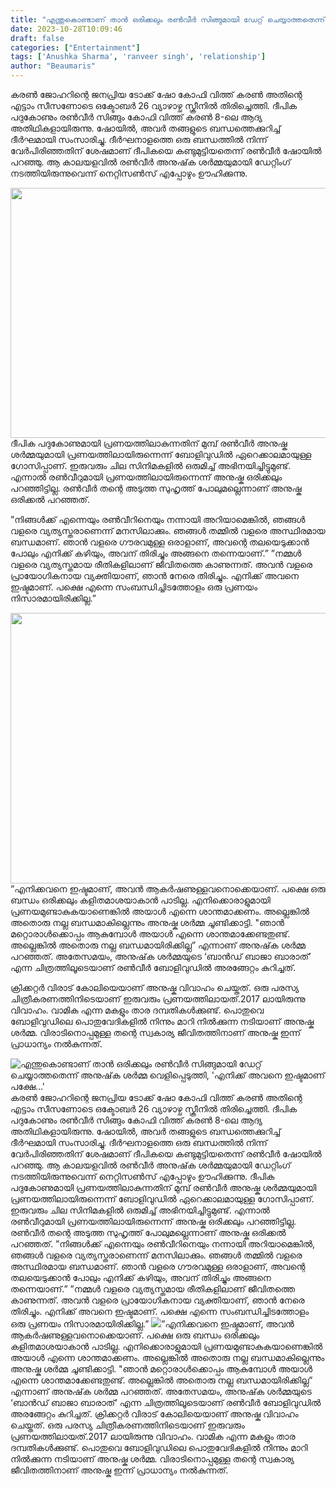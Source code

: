 ```yaml
---
title: "എന്തുകൊണ്ടാണ് താൻ ഒരിക്കലും രൺവീർ സിങ്ങുമായി ഡേറ്റ് ചെയ്യാത്തതെന്ന് അനുഷ്‌ക ശർമ്മ വെളിപ്പെടുത്തി, 'എനിക്ക് അവനെ ഇഷ്ടമാണ് പക്ഷേ...'"
date: 2023-10-28T10:09:46
draft: false
categories: ["Entertainment"]
tags: ['Anushka Sharma', 'ranveer singh', 'relationship']
author: "Beaumaris"
---
```


കരൺ ജോഹറിന്റെ ജനപ്രിയ ടോക്ക് ഷോ കോഫി വിത്ത് കരൺ അതിന്റെ എട്ടാം സീസണോടെ ഒക്ടോബർ 26 വ്യാഴാഴ്ച സ്ക്രീനിൽ തിരിച്ചെത്തി. ദീപിക പദുകോണും രൺവീർ സിങ്ങും കോഫി വിത്ത് കരൺ 8-ലെ ആദ്യ അതിഥികളായിരുന്നു. ഷോയിൽ, അവർ തങ്ങളുടെ ബന്ധത്തെക്കുറിച്ച് ദീർഘമായി സംസാരിച്ചു. ദീർഘനാളത്തെ ഒരു ബന്ധത്തിൽ നിന്ന് വേർപിരിഞ്ഞതിന് ശേഷമാണ് ദീപികയെ കണ്ടുമുട്ടിയതെന്ന് രൺവീർ ഷോയിൽ പറഞ്ഞു. ആ കാലയളവിൽ രൺവീർ അനുഷ്‌ക ശർമ്മയുമായി ഡേറ്റിംഗ് നടത്തിയിരുന്നുവെന്ന് നെറ്റിസൺസ് എപ്പോഴും ഊഹിക്കുന്നു.

<img class="alignnone size-full wp-image-427113" src="https://cdn.boolokam.com/articles/2023/10/wffwfwwffwfw.jpg" alt="" width="800" height="400" />ദീപിക പദുകോണുമായി പ്രണയത്തിലാകുന്നതിന് മുമ്പ് രൺവീർ അനുഷ്ക ശർമ്മയുമായി പ്രണയത്തിലായിരുന്നെന്ന് ബോളിവുഡിൽ ഏറെക്കാലമായുള്ള ​ഗോസിപ്പാണ്. ഇരുവരും ചില സിനിമകളിൽ ഒരുമിച്ച് അഭിനയിച്ചിട്ടുമുണ്ട്. എന്നാൽ രൺവീറുമായി പ്രണയത്തിലായിരുന്നെന്ന് അനുഷ്ക ഒരിക്കലും പറഞ്ഞിട്ടില്ല. രൺവീർ തന്റെ അടുത്ത സുഹൃത്ത് പോലുമല്ലെന്നാണ് അനുഷ്ക ഒരിക്കൽ പറഞ്ഞത്.

”നിങ്ങള്‍ക്ക് എന്നെയും രണ്‍വീറിനെയും നന്നായി അറിയാമെങ്കില്‍, ഞങ്ങള്‍ വളരെ വ്യത്യസ്തരാണെന്ന് മനസിലാക്കും. ഞങ്ങള്‍ തമ്മില്‍ വളരെ അസ്ഥിരമായ ബന്ധമാണ്. ഞാന്‍ വളരെ ഗൗരവമുള്ള ഒരാളാണ്, അവന്റെ തലയെടുക്കാന്‍ പോലും എനിക്ക് കഴിയും, അവന് തിരിച്ചും അങ്ങനെ തന്നെയാണ്.”
”നമ്മള്‍ വളരെ വ്യത്യസ്തമായ രീതികളിലാണ് ജീവിതത്തെ കാണുന്നത്. അവന്‍ വളരെ പ്രായോഗികനായ വ്യക്തിയാണ്, ഞാന്‍ നേരെ തിരിച്ചും. എനിക്ക് അവനെ ഇഷ്ടമാണ്. പക്ഷെ എന്നെ സംബന്ധിച്ചിടത്തോളം ഒരു പ്രണയം നിസാരമായിരിക്കില്ല.”

<img class="alignnone size-full wp-image-427114" src="https://cdn.boolokam.com/articles/2023/10/fwwffwfw.jpeg" alt="" width="770" height="433" />”എനിക്കവനെ ഇഷ്ടമാണ്, അവൻ ആകർഷണുള്ളവനൊക്കെയാണ്. പക്ഷെ ഒരു ബന്ധം ഒരിക്കലും കളിതമാശയാകാൻ പാടില്ല. എനിക്കൊരാളുമായി പ്രണയമുണ്ടാകുകയാണെങ്കിൽ അയാൾ എന്നെ ശാന്തമാക്കണം. അല്ലെങ്കിൽ അതൊരു നല്ല ബന്ധമാകില്ലെന്നും അനുഷ്ക ശർമ്മ ചൂണ്ടിക്കാട്ടി. "ഞാന്‍ മറ്റൊരാള്‍ക്കൊപ്പം ആകുമ്പോള്‍ അയാള്‍ എന്നെ ശാന്തമാക്കേണ്ടതുണ്ട്. അല്ലെങ്കില്‍ അതൊരു നല്ല ബന്ധമായിരിക്കില്ല” എന്നാണ് അനുഷ്‌ക ശര്‍മ്മ പറഞ്ഞത്. അതേസമയം, അനുഷ്‌ക ശര്‍മ്മയുടെ ‘ബാന്‍ഡ് ബാജാ ബാരാത്’ എന്ന ചിത്രത്തിലൂടെയാണ് രണ്‍വീര്‍ ബോളിവുഡില്‍ അരങ്ങേറ്റം കുറിച്ചത്.

ക്രിക്കറ്റർ വിരാട് കോലിയെയാണ് അനുഷ്ക വിവാഹം ചെയ്തത്. ഒരു പരസ്യ ചിത്രീകരണത്തിനിടെയാണ് ഇരുവരും പ്രണയത്തിലായത്.2017 ലായിരുന്നു വിവാഹം. വാമിക എന്ന മകളും താര ​ദമ്പതികൾക്കുണ്ട്. പൊതുവെ ബോളിവുഡിലെ പൊതുവേദികളിൽ നിന്നും മാറി നിൽക്കുന്ന ന‌ടിയാണ് അനുഷ്ക ശർമ്മ. വിരാടിനൊപ്പമുള്ള തന്റെ സ്വകാര്യ ജീവിതത്തിനാണ് അനുഷ്ക ഇന്ന് പ്രാധാന്യം നൽകുന്നത്.


![എന്തുകൊണ്ടാണ് താൻ ഒരിക്കലും രൺവീർ സിങ്ങുമായി ഡേറ്റ് ചെയ്യാത്തതെന്ന് അനുഷ്‌ക ശർമ്മ വെളിപ്പെടുത്തി, 'എനിക്ക് അവനെ ഇഷ്ടമാണ് പക്ഷേ...'](https://cdn.boolokam.com/articles/2023/10/wffwfwwffwfw.jpg)കരൺ ജോഹറിന്റെ ജനപ്രിയ ടോക്ക് ഷോ കോഫി വിത്ത് കരൺ അതിന്റെ എട്ടാം സീസണോടെ ഒക്ടോബർ 26 വ്യാഴാഴ്ച സ്ക്രീനിൽ തിരിച്ചെത്തി. ദീപിക പദുകോണും രൺവീർ സിങ്ങും കോഫി വിത്ത് കരൺ 8-ലെ ആദ്യ അതിഥികളായിരുന്നു. ഷോയിൽ, അവർ തങ്ങളുടെ ബന്ധത്തെക്കുറിച്ച് ദീർഘമായി സംസാരിച്ചു. ദീർഘനാളത്തെ ഒരു ബന്ധത്തിൽ നിന്ന് വേർപിരിഞ്ഞതിന് ശേഷമാണ് ദീപികയെ കണ്ടുമുട്ടിയതെന്ന് രൺവീർ ഷോയിൽ പറഞ്ഞു. ആ കാലയളവിൽ രൺവീർ അനുഷ്‌ക ശർമ്മയുമായി ഡേറ്റിംഗ് നടത്തിയിരുന്നുവെന്ന് നെറ്റിസൺസ് എപ്പോഴും ഊഹിക്കുന്നു. ദീപിക പദുകോണുമായി പ്രണയത്തിലാകുന്നതിന് മുമ്പ് രൺവീർ അനുഷ്ക ശർമ്മയുമായി പ്രണയത്തിലായിരുന്നെന്ന് ബോളിവുഡിൽ ഏറെക്കാലമായുള്ള ​ഗോസിപ്പാണ്. ഇരുവരും ചില സിനിമകളിൽ ഒരുമിച്ച് അഭിനയിച്ചിട്ടുമുണ്ട്. എന്നാൽ രൺവീറുമായി പ്രണയത്തിലായിരുന്നെന്ന് അനുഷ്ക ഒരിക്കലും പറഞ്ഞിട്ടില്ല. രൺവീർ തന്റെ അടുത്ത സുഹൃത്ത് പോലുമല്ലെന്നാണ് അനുഷ്ക ഒരിക്കൽ പറഞ്ഞത്. ”നിങ്ങള്‍ക്ക് എന്നെയും രണ്‍വീറിനെയും നന്നായി അറിയാമെങ്കില്‍, ഞങ്ങള്‍ വളരെ വ്യത്യസ്തരാണെന്ന് മനസിലാക്കും. ഞങ്ങള്‍ തമ്മില്‍ വളരെ അസ്ഥിരമായ ബന്ധമാണ്. ഞാന്‍ വളരെ ഗൗരവമുള്ള ഒരാളാണ്, അവന്റെ തലയെടുക്കാന്‍ പോലും എനിക്ക് കഴിയും, അവന് തിരിച്ചും അങ്ങനെ തന്നെയാണ്.” ”നമ്മള്‍ വളരെ വ്യത്യസ്തമായ രീതികളിലാണ് ജീവിതത്തെ കാണുന്നത്. അവന്‍ വളരെ പ്രായോഗികനായ വ്യക്തിയാണ്, ഞാന്‍ നേരെ തിരിച്ചും. എനിക്ക് അവനെ ഇഷ്ടമാണ്. പക്ഷെ എന്നെ സംബന്ധിച്ചിടത്തോളം ഒരു പ്രണയം നിസാരമായിരിക്കില്ല.” ![](https://cdn.boolokam.com/articles/2023/10/fwwffwfw.jpeg)”എനിക്കവനെ ഇഷ്ടമാണ്, അവൻ ആകർഷണുള്ളവനൊക്കെയാണ്. പക്ഷെ ഒരു ബന്ധം ഒരിക്കലും കളിതമാശയാകാൻ പാടില്ല. എനിക്കൊരാളുമായി പ്രണയമുണ്ടാകുകയാണെങ്കിൽ അയാൾ എന്നെ ശാന്തമാക്കണം. അല്ലെങ്കിൽ അതൊരു നല്ല ബന്ധമാകില്ലെന്നും അനുഷ്ക ശർമ്മ ചൂണ്ടിക്കാട്ടി. "ഞാന്‍ മറ്റൊരാള്‍ക്കൊപ്പം ആകുമ്പോള്‍ അയാള്‍ എന്നെ ശാന്തമാക്കേണ്ടതുണ്ട്. അല്ലെങ്കില്‍ അതൊരു നല്ല ബന്ധമായിരിക്കില്ല” എന്നാണ് അനുഷ്‌ക ശര്‍മ്മ പറഞ്ഞത്. അതേസമയം, അനുഷ്‌ക ശര്‍മ്മയുടെ ‘ബാന്‍ഡ് ബാജാ ബാരാത്’ എന്ന ചിത്രത്തിലൂടെയാണ് രണ്‍വീര്‍ ബോളിവുഡില്‍ അരങ്ങേറ്റം കുറിച്ചത്. ക്രിക്കറ്റർ വിരാട് കോലിയെയാണ് അനുഷ്ക വിവാഹം ചെയ്തത്. ഒരു പരസ്യ ചിത്രീകരണത്തിനിടെയാണ് ഇരുവരും പ്രണയത്തിലായത്.2017 ലായിരുന്നു വിവാഹം. വാമിക എന്ന മകളും താര ​ദമ്പതികൾക്കുണ്ട്. പൊതുവെ ബോളിവുഡിലെ പൊതുവേദികളിൽ നിന്നും മാറി നിൽക്കുന്ന ന‌ടിയാണ് അനുഷ്ക ശർമ്മ. വിരാടിനൊപ്പമുള്ള തന്റെ സ്വകാര്യ ജീവിതത്തിനാണ് അനുഷ്ക ഇന്ന് പ്രാധാന്യം നൽകുന്നത്.
